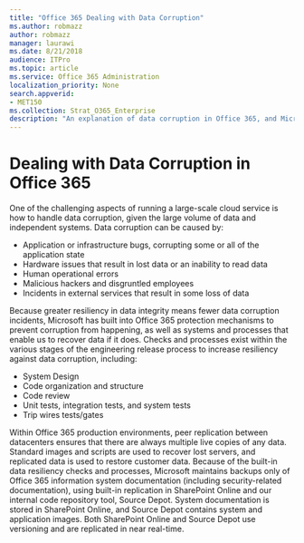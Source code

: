 ```yaml
---
title: "Office 365 Dealing with Data Corruption"
ms.author: robmazz
author: robmazz
manager: laurawi
ms.date: 8/21/2018
audience: ITPro
ms.topic: article
ms.service: Office 365 Administration
localization_priority: None
search.appverid:
- MET150
ms.collection: Strat_O365_Enterprise
description: "An explanation of data corruption in Office 365, and Microsoft's efforts of prevention and recovery."
---
```


# Dealing with Data Corruption in Office 365

One of the challenging aspects of running a large-scale cloud service is how to handle data corruption, given the large volume of data and independent systems. Data corruption can be caused by:
- Application or infrastructure bugs, corrupting some or all of the application state 
- Hardware issues that result in lost data or an inability to read data 
- Human operational errors 
- Malicious hackers and disgruntled employees 
- Incidents in external services that result in some loss of data 

Because greater resiliency in data integrity means fewer data corruption incidents, Microsoft has built into Office 365 protection mechanisms to prevent corruption from happening, as well as systems and processes that enable us to recover data if it does. Checks and processes exist within the various stages of the engineering release process to increase resiliency against data corruption, including:
- System Design
- Code organization and structure 
- Code review 
- Unit tests, integration tests, and system tests
- Trip wires tests/gates 

Within Office 365 production environments, peer replication between datacenters ensures that there are always multiple live copies of any data. Standard images and scripts are used to recover lost servers, and replicated data is used to restore customer data. Because of the built-in data resiliency checks and processes, Microsoft maintains backups only of Office 365 information system documentation (including security-related documentation), using built-in replication in SharePoint Online and our internal code repository tool, Source Depot. System documentation is stored in SharePoint Online, and Source Depot contains system and application images. Both SharePoint Online and Source Depot use versioning and are replicated in near real-time. 